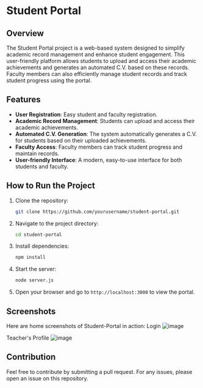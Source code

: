 # Student Portal

## Overview

The Student Portal project is a web-based system designed to simplify academic record management and enhance student engagement. This user-friendly platform allows students to upload and access their academic achievements and generates an automated C.V. based on these records. Faculty members can also efficiently manage student records and track student progress using the portal.

## Features

- **User Registration**: Easy student and faculty registration.
- **Academic Record Management**: Students can upload and access their academic achievements.
- **Automated C.V. Generation**: The system automatically generates a C.V. for students based on their uploaded achievements.
- **Faculty Access**: Faculty members can track student progress and maintain records.
- **User-friendly Interface**: A modern, easy-to-use interface for both students and faculty.
## How to Run the Project

1. Clone the repository:
    ```bash
    git clone https://github.com/yourusername/student-portal.git
    ```
2. Navigate to the project directory:
    ```bash
    cd student-portal
    ```
3. Install dependencies:
    ```bash
    npm install
    ```
4. Start the server:
    ```bash
    node server.js
    ```
5. Open your browser and go to `http://localhost:3000` to view the portal.

## Screenshots 
Here are home screenshots of Student-Portal in action:
Login
![image](https://github.com/user-attachments/assets/a68b8729-d59a-463b-bec8-b22798f5a0c8)

Teacher's Profile
![image](https://github.com/user-attachments/assets/ccae1aa2-e8e6-4502-86d4-248fc90571fe)


## Contribution

Feel free to contribute by submitting a pull request. For any issues, please open an issue on this repository.

